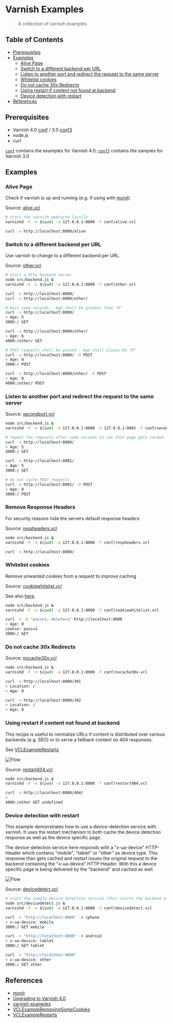 # Varnish Examples

> A collection of varnish examples

## Table of Contents

<!-- !toc (minlevel=2 omit="Table of Contents") -->

* [Prerequisites](#prerequisites)
* [Examples](#examples)
  * [Alive Page](#alive-page)
  * [Switch to a different backend per URL](#switch-to-a-different-backend-per-url)
  * [Listen to another port and redirect the request to the same server](#listen-to-another-port-and-redirect-the-request-to-the-same-server)
  * [Whitelist cookies](#whitelist-cookies)
  * [Do not cache 30x Redirects](#do-not-cache-30x-redirects)
  * [Using restart if content not found at backend](#using-restart-if-content-not-found-at-backend)
  * [Device detection with restart](#device-detection-with-restart)
* [References](#references)

<!-- toc! -->

## Prerequisites

- Varnish 4.0 [conf](conf/) / 3.0 [conf3](conf3/)
- node.js
- curl

[`conf`](conf/) contains the examples for Varnish 4.0; [`conf3`](conf3/) contains the samples for Varnish 3.0

## Examples

### Alive Page

Check if varnish is up and running (e.g. if using with [monit][])

Source: [alive.vcl](conf/alive.vcl)

````sh
# start the varnish webcache locally
varnishd -F -n $(pwd) -a 127.0.0.1:8000 -f conf/alive.vcl

curl -v http://localhost:8000/alive
````

### Switch to a different backend per URL

Use varnish to change to a different backend per URL.

Source: [other.vcl](conf/other.vcl)

````sh
# start a http backend server
node src/backend.js &
varnishd -F -n $(pwd) -a 127.0.0.1:8000 -f conf/other.vcl

curl -v http://localhost:8000/
curl -v http://localhost:8000/other/

# Wait some seconds - Age shall be greater than "0"
curl -v http://localhost:8000/
< Age: 5
3000:/ GET

curl -v http://localhost:8000/other/
< Age: 6
4000:/other/ GET

# POST requests shall be passed - Age shall always be "0"
curl -v http://localhost:8000/ -X POST
< Age: 0
3000:/ POST

curl -v http://localhost:8000/other/ -X POST
< Age: 0
4000:/other/ POST
````

### Listen to another port and redirect the request to the same server

Source: [secondport.vcl](conf/secondport.vcl)

````sh
node src/backend.js &
varnishd -F -n $(pwd) -a 127.0.0.1:8000 -a 127.0.0.1:8001 -f conf/secondport.vcl

# repeat the requests after some seconds to see that page gets cached
curl -v http://localhost:8000/
< Age: 5
3000:/ GET

curl -v http://localhost:8001/
< Age: 5
3000:/ GET

# do not cache POST requests
curl -v http://localhost:8001/ -X POST
< Age: 0
3000:/ POST
````

### Remove Response Headers

For security reasons hide the servers default response headers

Source: [respheaders.vcl](conf/respheaders.vcl)

```sh
node src/backend.js &
varnishd -F -n $(pwd) -a 127.0.0.1:8000 -f conf/respheaders.vcl

curl -v http://localhost:8000/

```

### Whitelist cookies

Remove unwanted cookies from a request to improve caching

Source: [cookiewhitelist.vcl](conf/cookiewhitelist.vcl)

See also [here][VCLExampleRemovingSomeCookies].

````sh
node src/backend.js &
varnishd -F -n $(pwd) -a 127.0.0.1:8000 -f conf/cookiewhitelist.vcl

curl -v -b "pass=1; delete=1" http://localhost:8000
< Age: 0
cookie: pass=1
3000:/ GET
````

### Do not cache 30x Redirects

Source: [nocache30x.vcl](conf/nocache30x.vcl)

````sh
node src/backend.js &
varnishd -F -n $(pwd) -a 127.0.0.1:8000 -f conf/nocache30x.vcl

curl -v http://localhost:8000/301
< Location: /
< Age: 0

curl -v http://localhost:8000/302
< Location: /
< Age: 0
````

### Using restart if content not found at backend

This recipe is useful to normalize URLs if content is distributed over various backends (e.g. SEO) or to serve a fallback content on 404 responses.

See [VCLExampleRestarts][]

![Flow](assets/restart404.png)

Source: [restart404.vcl](conf/restart404.vcl)

````sh
node src/backend.js &
varnishd -F -n $(pwd) -a 127.0.0.1:8000 -f conf/restart404.vcl

curl -v http://localhost:8000/404/
<
4000:/other GET undefined
````

### Device detection with restart

This example demonstrates how to use a device-detection service with varnish. It uses the restart mechanism to both cache the device detection response as well as the device specific page.

The device-detection service here responds with a "x-ua-device" HTTP-Header which contains "mobile", "tablet" or "other" as device type.
This response than gets cached and restart issues the original request to the backend containing the "x-ua-device" HTTP-Header.
With this a device specific page is being delivered by the "backend" and cached as well.

![Flow](assets/devicedetect.png)

Source: [devicedetect.vcl](conf/devicedetect.vcl)

````sh
# start the sample device-detection service (this starts the backend as well)
node src/devicedetect.js &
varnishd -F -n $(pwd) -a 127.0.0.1:8000 -f conf/devicedetect.vcl

curl -v "http://localhost:8000" -A iphone
< x-ua-device: mobile
3000:/ GET mobile

curl -v "http://localhost:8000" -A android
< x-ua-device: tablet
3000:/ GET tablet

curl -v "http://localhost:8000"
< x-ua-device: other
3000:/ GET other
````

## References

<!-- !ref -->

* [monit][monit]
* [Upgrading to Varnish 4.0][Upgrading to Varnish 4.0]
* [varnish-examples][varnish-examples]
* [VCLExampleRemovingSomeCookies][VCLExampleRemovingSomeCookies]
* [VCLExampleRestarts][VCLExampleRestarts]

<!-- ref! -->

[varnish-examples]: https://www.varnish-cache.org/trac/wiki/VCLExamples
[VCLExampleRemovingSomeCookies]: https://www.varnish-cache.org/trac/wiki/VCLExampleRemovingSomeCookies
[VCLExampleRestarts]: https://www.varnish-cache.org/trac/wiki/VCLExampleRestarts
[monit]: https://mmonit.com/monit/
[Upgrading to Varnish 4.0]: https://www.varnish-cache.org/docs/trunk/whats-new/upgrade-4.0.html

